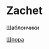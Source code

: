 # Zachet
Шаблончики

[Шпора](https://colab.research.google.com/drive/11tmc5FhnE0AmbULmxSkT1ElsK5G5HZbd?hl=ru#scrollTo=3D6-Oenyd6d0)

